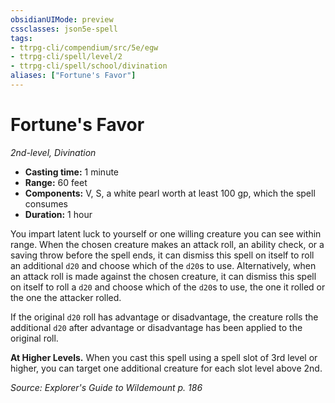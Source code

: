 ```yaml
---
obsidianUIMode: preview
cssclasses: json5e-spell
tags:
- ttrpg-cli/compendium/src/5e/egw
- ttrpg-cli/spell/level/2
- ttrpg-cli/spell/school/divination
aliases: ["Fortune's Favor"]
---
```

# Fortune's Favor
*2nd-level, Divination*  

- **Casting time:** 1 minute
- **Range:** 60 feet
- **Components:** V, S, a white pearl worth at least 100 gp, which the spell consumes
- **Duration:** 1 hour

You impart latent luck to yourself or one willing creature you can see within range. When the chosen creature makes an attack roll, an ability check, or a saving throw before the spell ends, it can dismiss this spell on itself to roll an additional `d20` and choose which of the `d20`s to use. Alternatively, when an attack roll is made against the chosen creature, it can dismiss this spell on itself to roll a `d20` and choose which of the `d20`s to use, the one it rolled or the one the attacker rolled.

If the original `d20` roll has advantage or disadvantage, the creature rolls the additional `d20` after advantage or disadvantage has been applied to the original roll.

**At Higher Levels.** When you cast this spell using a spell slot of 3rd level or higher, you can target one additional creature for each slot level above 2nd.

*Source: Explorer's Guide to Wildemount p. 186*